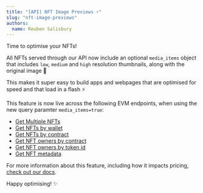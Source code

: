 ```yaml
---
title: "[API] NFT Image Previews ⚡"
slug: "nft-image-previews"
authors:
  name: Reuben Salisbury
---
```


Time to optimise your NFTs! 

All NFTs served through our API now include an optional `media_items` object that includes `low`, `medium` and `high` resolution thumbnails, along with the original image 🎉

This makes it super easy to build apps and webpages that are optimised for speed and that load in a flash ⚡

This feature is now live across the following EVM endpoints, when using the new query paramter `media_items=true`:

* [Get Multiple NFTs](/web3-data-api/evm/reference/get-multiple-nfts) 
* [Get NFTs by wallet](/web3-data-api/evm/reference/get-wallet-nfts)
* [Get NFTs by contract](/web3-data-api/evm/reference/get-contract-nfts)
* [Get NFT owners by contract](/web3-data-api/evm/reference/get-nft-owners)
* [Get NFT owners by token id](/web3-data-api/evm/reference/get-nft-token-id-owners)
* [Get NFT metadata](/web3-data-api/evm/reference/get-nft-metadata)

For more information about this feature, including how it impacts pricing, [check out our docs](/web3-data-api/evm/nft-image-previews).

Happy optimising! ✨
